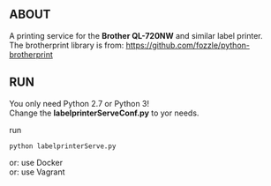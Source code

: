 ## ABOUT ##

A printing service for the **Brother QL-720NW** and similar label printer.  
The brotherprint library  is from: https://github.com/fozzle/python-brotherprint  

## RUN ##

You only need Python 2.7 or Python 3!  
Change the **labelprinterServeConf.py** to yor needs.

run

```
python labelprinterServe.py
```

or: use Docker  
or: use Vagrant  
